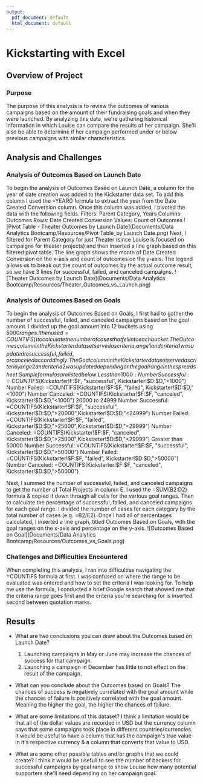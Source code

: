 ```yaml
---
output:
  pdf_document: default
  html_document: default
---
```

# Kickstarting with Excel

## Overview of Project

### Purpose
The purpose of this analysis is to review the outcomes of various campaigns based on the amount of their fundraising goals and when they were launched. By analyzing this data, we're gathering historical information in which Louise can compare the results of her campaign. She'll also be able to determine if her campaign performed under or below previous campaigns with similar characteristics.

## Analysis and Challenges

### Analysis of Outcomes Based on Launch Date
To begin the analysis of Outcomes Based on Launch Date, a column for the year of date creation was added to the Kickstarter data set. To add this column I used the =YEAR() formula to extract the year from the Date Created Conversion column. Once this column was added, I pivoted the data with the following fields.
  Filters: Parent Category, Years
  Columns: Outcomes
  Rows: Date Created Conversion
  Values: Count of Outcomes
  ![Pivot Table - Theater Outcomes by Launch Date](Documents/Data Analytics Bootcamp/Resources/Pivot Table_by Launch Date.png)
Next, I filtered for Parent Category for just Theater (since Louise is focused on campaigns for theater projects) and then inserted a line graph based on this filtered pivot table. The line graph shows the month of Date Created Conversion on the x-axis and count of outcomes on the y-axis. The legend allows us to break out the count of outcomes by the actual outcome result, so we have 3 lines for successful, failed, and canceled campaigns.
![Theater Outcomes by Launch Date](Documents/Data Analytics Bootcamp/Resources/Theater_Outcomes_vs_Launch.png)

### Analysis of Outcomes Based on Goals
To begin the analysis of Outcomes Based on Goals, I first had to gather the number of successful, failed, and canceled campaigns based on the goal amount. I divided up the goal amount into 12 buckets using $5000 ranges. I then used =COUNTIFS() to calculate the number of cases that fell into each bucket. The Outcomes column in the Kickstarter dataset served as criteria_range1 and criteria1 was updated to successful, failed, or canceled accorddingly. The Goal column in the Kickstarter dataset served as criteria_range2 and criteria2 was updated depending on the goal range in the spreadsheet. Sample formulas are listed below.
  Less than 1000:
    Number Successful: =COUNTIFS(Kickstarter!$F:$F, "successful", Kickstarter!$D:$D,"<1000")
    Number Failed: =COUNTIFS(Kickstarter!$F:$F, "failed", Kickstarter!$D:$D,"<1000")
    Number Canceled: =COUNTIFS(Kickstarter!$F:$F, "canceled", Kickstarter!$D:$D,"<1000")
  20000 to 24999
    Number Successful: =COUNTIFS(Kickstarter!$F:$F, "successful", Kickstarter!$D:$D,">20000",Kickstarter!$D:$D,"<24999")
    Number Failed: =COUNTIFS(Kickstarter!$F:$F, "failed", Kickstarter!$D:$D,">25000",Kickstarter!$D:$D,"<29999")
    Number Canceled: =COUNTIFS(Kickstarter!$F:$F, "canceled", Kickstarter!$D:$D,">25000",Kickstarter!$D:$D,"<29999")
  Greater than 50000
    Number Successful: =COUNTIFS(Kickstarter!$F:$F, "successful", Kickstarter!$D:$D,">50000")
    Number Failed: =COUNTIFS(Kickstarter!$F:$F, "failed", Kickstarter!$D:$D,">50000")
    Number Canceled: =COUNTIFS(Kickstarter!$F:$F, "canceled", Kickstarter!$D:$D,">50000")

Next, I summed the number of successful, failed, and canceled campaigns to get the number of Total Projects in column E. I used the =SUM(B2:D2) formula & copied it down through all cells for the various goal ranges. Then to calculate the percentage of successful, failed, and canceled campaigns for each goal range. I divided the number of cases for each category by the total number of cases (e.g. =B2/E2). Once I had all of percentages calculated, I inserted a line graph, titled Outcomes Based on Goals, with the goal ranges on the x-axis and percentage on the y-axis.
![Outcomes Based on Goal](Documents/Data Analytics Bootcamp/Resources/Outcomes_vs_Goals.png)

### Challenges and Difficulties Encountered
When completing this analysis, I ran into difficulties navigating the =COUNTIFS formula at first. I was confused on where the range to be evaluated was entered and how to set the criteria I was looking for. To help me use the formula, I conducted a brief Google search that showed me that the criteria range goes first and the criteria you're searching for is inserted second between quotation marks.

## Results

- What are two conclusions you can draw about the Outcomes based on Launch Date?
  1. Launching campaigns in May or June may increase the chances of success for that campaign.
  2. Launching a campaign in December has little to not effect on the result of the campaign.

- What can you conclude about the Outcomes based on Goals?
  The chances of success is negatively correlated with the goal amount while the     chances of failure is positively correlated with the goal amount. Meaning the      higher the goal, the higher the chances of failure.

- What are some limitations of this dataset?
  I think a limitation would be that all of the dollar values are recorded in USD    but the currency column says that some campaigns took place in different           countries/currencies. It would be useful to have a column that has the campaign's   true value in it's respective currency & a column that converts that value to      USD.

- What are some other possible tables and/or graphs that we could create?
  I think it would be usefull to see the number of backers for successful campaigns   by goal range to show Louise how many potential supporters she'll need depending   on her campaign goal.
